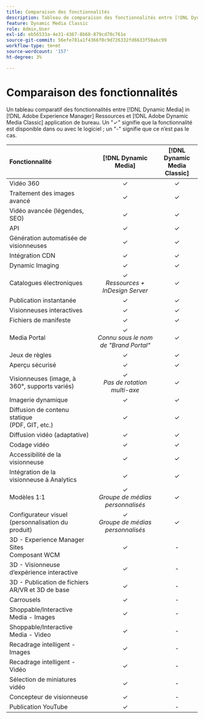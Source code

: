 ```yaml
---
title: Comparaison des fonctionnalités
description: Tableau de comparaison des fonctionnalités entre [!DNL Dynamic Media] in [!DNL Adobe Experience Manager] Ressources et [!DNL Adobe Dynamic Media Classic] application de bureau.
feature: Dynamic Media Classic
role: Admin,User
exl-id: eb56533a-4e31-4367-8b68-879cd70c761e
source-git-commit: 56efe781a1f4366f0c9d726332fd6633f50abc99
workflow-type: tm+mt
source-wordcount: '157'
ht-degree: 3%

---
```


# Comparaison des fonctionnalités

Un tableau comparatif des fonctionnalités entre [!DNL Dynamic Media] in [!DNL Adobe Experience Manager] Ressources et [!DNL Adobe Dynamic Media Classic] application de bureau. Un &quot;✓&quot; signifie que la fonctionnalité est disponible dans ou avec le logiciel ; un &quot;-&quot; signifie que ce n’est pas le cas.

| Fonctionnalité | [!DNL Dynamic Media] | [!DNL Dynamic Media<br>Classic] |
| :--- | :---: | :---: |
| Vidéo 360 | ✓ | ✓ |
| Traitement des images avancé | ✓ | ✓ |
| Vidéo avancée (légendes, SEO) | ✓ | ✓ |
| API | ✓ | ✓ |
| Génération automatisée de visionneuses | ✓ | ✓ |
| Intégration CDN | ✓ | ✓ |
| Dynamic Imaging | ✓ | ✓ |
| Catalogues électroniques | ✓<br>*Ressources + InDesign Server* | ✓ |
| Publication instantanée | ✓ | ✓ |
| Visionneuses interactives | ✓ | ✓ |
| Fichiers de manifeste | ✓ | ✓ |
| Media Portal | ✓<br>*Connu sous le nom de &quot;Brand Portal&quot;* | ✓ |
| Jeux de règles | ✓ | ✓ |
| Aperçu sécurisé | ✓ | ✓ |
| Visionneuses (image, à 360°, supports variés) | ✓<br>*Pas de rotation multi-axe* | ✓ |
| Imagerie dynamique | ✓ | ✓ |
| Diffusion de contenu statique<br>(PDF, GIT, etc.) | ✓ | ✓ |
| Diffusion vidéo (adaptative) | ✓ | ✓ |
| Codage vidéo | ✓ | ✓ |
| Accessibilité de la visionneuse | ✓ | ✓ |
| Intégration de la visionneuse à Analytics | ✓ | ✓ |
| Modèles 1:1 | ✓<br>*Groupe de médias personnalisés* | ✓ |
| Configurateur visuel<br>(personnalisation du produit) | ✓<br>*Groupe de médias personnalisés* | ✓ |
| 3D - Experience Manager Sites<br>Composant WCM | ✓ | - |
| 3D - Visionneuse d’expérience interactive | ✓ | - |
| 3D - Publication de fichiers AR/VR et 3D de base | ✓ | - |
| Carrousels | ✓ | - |
| Shoppable/Interactive Media - Images | ✓ | - |
| Shoppable/Interactive Media - Video | ✓ | - |
| Recadrage intelligent - Images | ✓ | - |
| Recadrage intelligent - Vidéo | ✓ | - |
| Sélection de miniatures vidéo | ✓ | - |
| Concepteur de visionneuse | ✓ | - |
| Publication YouTube | ✓ | - |
